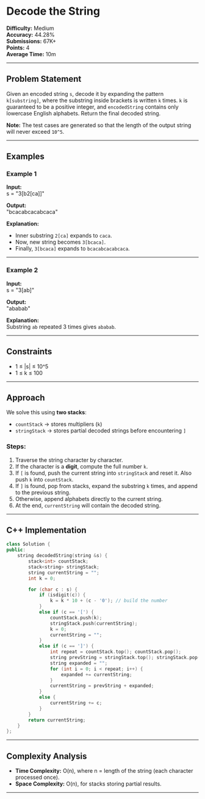 # Decode the String

**Difficulty:** Medium  
**Accuracy:** 44.28%  
**Submissions:** 67K+  
**Points:** 4  
**Average Time:** 10m

---

## Problem Statement
Given an encoded string `s`, decode it by expanding the pattern `k[substring]`, where the substring inside brackets is written `k` times. `k` is guaranteed to be a positive integer, and `encodedString` contains only lowercase English alphabets. Return the final decoded string.

**Note:** The test cases are generated so that the length of the output string will never exceed `10^5`.

---

## Examples

### Example 1
**Input:**  
s = "3[b2[ca]]"

**Output:**  
"bcacabcacabcaca"

**Explanation:**  
- Inner substring `2[ca]` expands to `caca`.  
- Now, new string becomes `3[bcaca]`.  
- Finally, `3[bcaca]` expands to `bcacabcacabcaca`.

---

### Example 2
**Input:**  
s = "3[ab]"

**Output:**  
"ababab"

**Explanation:**  
Substring `ab` repeated 3 times gives `ababab`.

---

## Constraints
- 1 ≤ |s| ≤ 10^5  
- 1 ≤ k ≤ 100  

---

## Approach
We solve this using **two stacks**:
- `countStack` → stores multipliers (`k`)
- `stringStack` → stores partial decoded strings before encountering `]`

### Steps:
1. Traverse the string character by character.  
2. If the character is a **digit**, compute the full number `k`.  
3. If `[` is found, push the current string into `stringStack` and reset it. Also push `k` into `countStack`.  
4. If `]` is found, pop from stacks, expand the substring `k` times, and append to the previous string.  
5. Otherwise, append alphabets directly to the current string.  
6. At the end, `currentString` will contain the decoded string.

---

## C++ Implementation
```cpp
class Solution {
public:
    string decodedString(string &s) {
        stack<int> countStack;
        stack<string> stringStack;
        string currentString = "";
        int k = 0;

        for (char c : s) {
            if (isdigit(c)) {
                k = k * 10 + (c - '0'); // build the number
            }
            else if (c == '[') {
                countStack.push(k);
                stringStack.push(currentString);
                k = 0;
                currentString = "";
            }
            else if (c == ']') {
                int repeat = countStack.top(); countStack.pop();
                string prevString = stringStack.top(); stringStack.pop();
                string expanded = "";
                for (int i = 0; i < repeat; i++) {
                    expanded += currentString;
                }
                currentString = prevString + expanded;
            }
            else {
                currentString += c;
            }
        }
        return currentString;
    }
};
```

---

## Complexity Analysis
- **Time Complexity:** O(n), where n = length of the string (each character processed once).
- **Space Complexity:** O(n), for stacks storing partial results.

---
